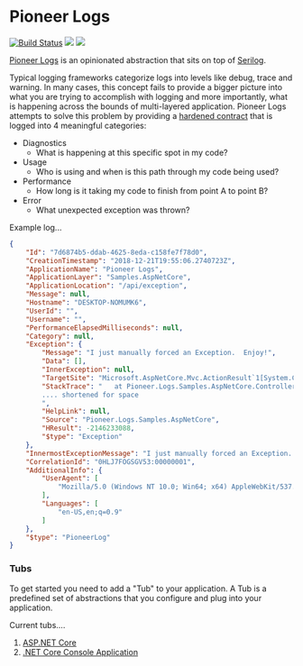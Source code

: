 # Pioneer Logs

[![Build Status](https://dev.azure.com/pioneer-code/Pioneer%20Logs/_apis/build/status/PioneerCode.pioneer-logs)](https://dev.azure.com/pioneer-code/Pioneer%20Logs/_build/latest?definitionId=3)
[![](https://img.shields.io/nuget/v/Pioneer.Logs.svg)](https://www.nuget.org/packages/Pioneer.Logs/g)
[![](https://img.shields.io/nuget/dt/Pioneer.Logs.svg)](https://www.nuget.org/packages/Pioneer.Logs/)


[Pioneer Logs](https://github.com/PioneerCode/pioneer-logs) is an opinionated abstraction that sits on top of [Serilog](https://github.com/serilog/serilog).  

Typical logging frameworks categorize logs into levels like debug, trace and warning.  In many cases, this concept fails to provide a bigger picture into what you are trying to accomplish with logging and more importantly, what is happening across the bounds of multi-layered application.  Pioneer Logs attempts to solve this problem by providing a [hardened contract](https://github.com/PioneerCode/pioneer-logs/blob/master/src/Pioneer.Logs/Models/PioneerLog.cs) that is logged into 4 meaningful categories:

- Diagnostics
  - What is happening at this specific spot in my code?
- Usage
  - Who is using and when is this path through my code being used?
- Performance
  - How long is it taking my code to finish from point A to point B?
- Error
  - What unexpected exception was thrown? 

Example log...
```json
{
    "Id": "7d6874b5-ddab-4625-8eda-c158fe7f78d0",
    "CreationTimestamp": "2018-12-21T19:55:06.2740723Z",
    "ApplicationName": "Pioneer Logs",
    "ApplicationLayer": "Samples.AspNetCore",
    "ApplicationLocation": "/api/exception",
    "Message": null,
    "Hostname": "DESKTOP-NOMUMK6",
    "UserId": "",
    "Username": "",
    "PerformanceElapsedMilliseconds": null,
    "Category": null,
    "Exception": {
        "Message": "I just manually forced an Exception.  Enjoy!",
        "Data": [],
        "InnerException": null,
        "TargetSite": "Microsoft.AspNetCore.Mvc.ActionResult`1[System.Collections.Generic.IEnumerable`1[System.String]] Get()",
        "StackTrace": "   at Pioneer.Logs.Samples.AspNetCore.Controllers.TestController.Get() in C:\\source\\pioneer-logs\\samples\\Pioneer.Logs.Samples.AspNetCore\\Controllers\\TestController.cs:line 19\r\n   at lambda_method(Closure , Object , Object[] )\r\n   at Microsoft.Extensions.Internal.ObjectMethodExecutor.Execute(Object target, Object[] parameters)\r\n   at 
        .... shortened for space
        ",
        "HelpLink": null,
        "Source": "Pioneer.Logs.Samples.AspNetCore",
        "HResult": -2146233088,
        "$type": "Exception"
    },
    "InnermostExceptionMessage": "I just manually forced an Exception.  Enjoy!",
    "CorrelationId": "0HLJ7FOGSGV53:00000001",
    "AdditionalInfo": {
        "UserAgent": [
            "Mozilla/5.0 (Windows NT 10.0; Win64; x64) AppleWebKit/537.36 (KHTML, like Gecko) Chrome/71.0.3578.98 Safari/537.36"
        ],
        "Languages": [
            "en-US,en;q=0.9" 
        ]
    },
    "$type": "PioneerLog"
}

```


### Tubs

To get started you need to add a "Tub" to your application. A Tub is a predefined set of abstractions that you configure and plug into your application.  

Current tubs....

1) [ASP.NET Core](https://github.com/PioneerCode/pioneer-logs/wiki/ASP.NET-Core)
2) [.NET Core Console Application](https://github.com/PioneerCode/pioneer-logs/wiki/.NET-Core-Console-Application)

